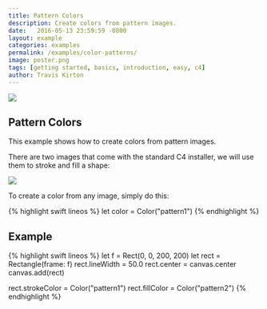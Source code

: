 ```yaml
---
title: Pattern Colors
description: Create colors from pattern images.
date:   2016-05-13 23:59:59 -0800
layout: example
categories: examples
permalink: /examples/color-patterns/
image: poster.png
tags: [getting started, basics, introduction, easy, c4]
author: Travis Kirton
---
```

![](patterns.png)

## Pattern Colors
This example shows how to create colors from pattern images.

There are two images that come with the standard C4 installer, we will use them to stroke and fill a shape:

![](patternImages.png)

To create a color from any image, simply do this:

{% highlight swift lineos %}
let color = Color("pattern1")
{% endhighlight %}

## Example
{% highlight swift lineos %}
let f = Rect(0, 0, 200, 200)
let rect = Rectangle(frame: f)
rect.lineWidth = 50.0
rect.center = canvas.center
canvas.add(rect)

rect.strokeColor = Color("pattern1")
rect.fillColor = Color("pattern2")
{% endhighlight %}
